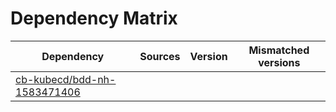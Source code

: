 # Dependency Matrix

Dependency | Sources | Version | Mismatched versions
---------- | ------- | ------- | -------------------
[cb-kubecd/bdd-nh-1583471406](https://github.com/cb-kubecd/bdd-nh-1583471406.git) |  | []() | 
